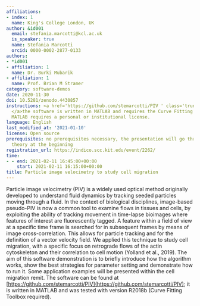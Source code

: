 ```yaml
---
affiliations:
- index: 1
  name: King's College London, UK
author: &id001
  email: stefania.marcotti@kcl.ac.uk
  is_speaker: true
  name: Stefania Marcotti
  orcid: 0000-0002-2877-0133
authors:
- *id001
- affiliation: 1
  name: Dr. Burki Mubarik
- affiliation: 1
  name: Prof. Brian M Stramer
category: software-demos
date: 2020-11-30
doi: 10.5281/zenodo.4430857
instructions: <a href='https://github.com/stemarcotti/PIV ' class='truncated'>https://github.com/stemarcotti/PIV
  </a>the software is written in MATLAB and requires the Curve Fitting Toolbox. Unfortunately,
  MATLAB requires a personal or institutional license.
language: English
last_modified_at: '2021-01-10'
license: Open source
prerequisites: no prerequisites necessary, the presentation will go through some basic
  theory at the beginning
registration_url: https://indico.scc.kit.edu/event/2262/
time:
- - end: 2021-02-11 16:45:00+00:00
    start: 2021-02-11 16:15:00+00:00
title: Particle image velocimetry to study cell migration
---
```


Particle image velocimetry (PIV) is a widely used optical method originally developed to understand fluid dynamics by tracking seeded particles moving through a fluid. In the context of biological disciplines, image-based pseudo-PIV is now a common tool to examine flows in tissues and cells, by exploiting the ability of tracking movement in time-lapse bioimages where features of interest are fluorescently tagged. A feature within a field of view at a specific time frame is searched for in subsequent frames by means of image cross-correlation. This allows for particle tracking and for the definition of a vector velocity field. We applied this technique to study cell migration, with a specific focus on retrograde flows of the actin cytoskeleton and their correlation to cell motion (Yolland et al., 2019). The aim of this software demonstration is to briefly introduce how the algorithm works, show the best strategies for parameter setting and demonstrate how to run it. Some application examples will be presented within the cell migration remit. The software can be found at [https://github.com/stemarcotti/PIV](https://github.com/stemarcotti/PIV); it is written in MATLAB and was tested with version R2018b (Curve Fitting Toolbox required).